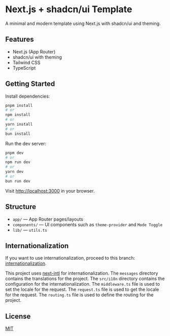 # Next.js + shadcn/ui Template

A minimal and modern template using Next.js with shadcn/ui and theming.

## Features

- Next.js (App Router)
- shadcn/ui with theming
- Tailwind CSS
- TypeScript

## Getting Started

Install dependencies:

```bash
pnpm install
# or
npm install
# or
yarn install
# or
bun install 
```

Run the dev server:

```bash
pnpm dev
# or
npm run dev
# or
yarn dev
# or
bun run dev
```

Visit [http://localhost:3000](http://localhost:3000) in your browser.

## Structure

* `app/` — App Router pages/layouts
* `components/` — UI components such as `theme-provider` and `Mode Toggle`
* `lib/` — `utils.ts`

## Internationalization

If you want to use internationalization, proceed to this branch: [internationalization](https://github.com/lyfe691/shadcn-kit/tree/feature/intl).

This project uses [next-intl](https://next-intl.dev/) for internationalization.
The `messages` directory contains the translations for the project.
The `src/i18n` directory contains the configuration for the internationalization.
The `middleware.ts` file is used to set the locale for the request.
The `request.ts` file is used to get the locale for the request.
The `routing.ts` file is used to define the routing for the project.

## License

[MIT](./LICENSE)